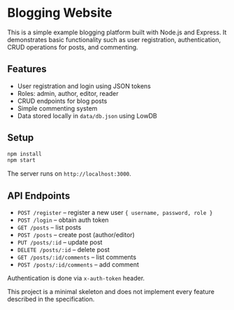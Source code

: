 # Blogging Website

This is a simple example blogging platform built with Node.js and Express. It demonstrates basic functionality such as user registration, authentication, CRUD operations for posts, and commenting.

## Features

- User registration and login using JSON tokens
- Roles: admin, author, editor, reader
- CRUD endpoints for blog posts
- Simple commenting system
- Data stored locally in `data/db.json` using LowDB

## Setup

```bash
npm install
npm start
```

The server runs on `http://localhost:3000`.

## API Endpoints

- `POST /register` – register a new user `{ username, password, role }`
- `POST /login` – obtain auth token
- `GET /posts` – list posts
- `POST /posts` – create post (author/editor)
- `PUT /posts/:id` – update post
- `DELETE /posts/:id` – delete post
- `GET /posts/:id/comments` – list comments
- `POST /posts/:id/comments` – add comment

Authentication is done via `x-auth-token` header.

This project is a minimal skeleton and does not implement every feature described in the specification.
